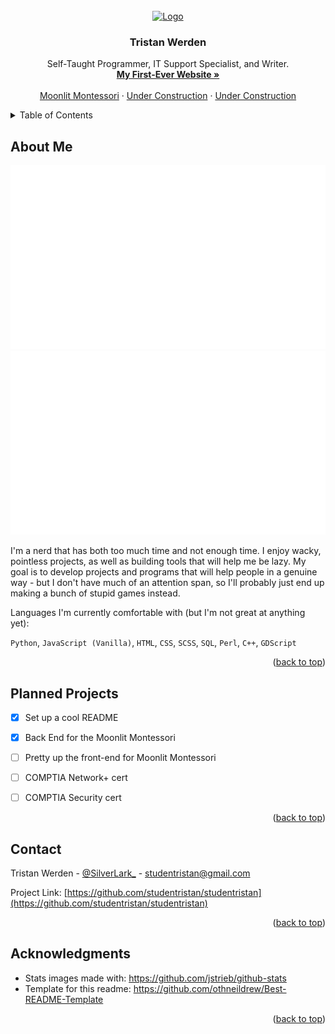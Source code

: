 <div id="top"></div>
<!--
*** Thanks for checking out the Best-README-Template. If you have a suggestion
*** that would make this better, please fork the repo and create a pull request
*** or simply open an issue with the tag "enhancement".
*** Don't forget to give the project a star!
*** Thanks again! Now go create something AMAZING! :D
-->



<!-- PROJECT SHIELDS -->
<!--
*** I'm using markdown "reference style" links for readability.
*** Reference links are enclosed in brackets [ ] instead of parentheses ( ).
*** See the bottom of this document for the declaration of the reference variables
*** for contributors-url, forks-url, etc. This is an optional, concise syntax you may use.
*** https://www.markdownguide.org/basic-syntax/#reference-style-links
-->





<!-- PROJECT LOGO -->
<br />
<div align="center">
  <a href="https://github.com/studentristan/studentristan">
    <img src="https://github.com/studentristan/studentristan/blob/main/AxaFwt4a_400x400.png" alt="Logo" width="80" height="80">
  </a>

<h3 align="center">Tristan Werden</h3>

  <p align="center">
    Self-Taught Programmer, IT Support Specialist, and Writer. 
    <br />
    <a href="https://magicalgroom.weebly.com/"><strong>My First-Ever Website »</strong></a>
    <br />
    <br />
    <a href="https://studentristan.github.io/Moonlit-Montessori/">Moonlit Montessori</a>
    ·
    <a href="https://github.com/github_username/repo_name/issues">Under Construction</a>
    ·
    <a href="https://github.com/github_username/repo_name/issues">Under Construction</a>
  </p>
</div>



<!-- TABLE OF CONTENTS -->
<details>
  <summary>Table of Contents</summary>
  <ol>
    <li>
      <a href="#about-Me">About Me</a>
    </li>
    <li><a href="#Planned Projects">Planned Projects</a></li>
    <li><a href="#contact">Contact</a></li>
    <li><a href="#acknowledgments">Acknowledgments</a></li>
  </ol>
</details>



<!-- ABOUT THE PROJECT -->
## About Me

![Languages](https://github.com/studentristan/github-stats/blob/master/generated/languages.svg)
![overview](https://github.com/studentristan/github-stats/blob/master/generated/overview.svg)

I'm a nerd that has both too much time and not enough time. I enjoy wacky, pointless projects, as well as building tools that will help me be lazy. My goal is to develop projects and programs that will help people in a genuine way - but I don't have much of an attention span, so I'll probably just end up making a bunch of stupid games instead. 


Languages I'm currently comfortable with (but I'm not great at anything yet):

`Python`, `JavaScript (Vanilla)`, `HTML`, `CSS`, `SCSS`, `SQL`, `Perl`, `C++`, `GDScript`

<p align="right">(<a href="#top">back to top</a>)</p>



<!-- ROADMAP -->
## Planned Projects

- [x] Set up a cool README
- [x] Back End for the Moonlit Montessori
- [ ] Pretty up the front-end for Moonlit Montessori
- [ ] COMPTIA Network+ cert
- [ ] COMPTIA Security cert


<p align="right">(<a href="#top">back to top</a>)</p>



<!-- CONTACT -->
## Contact

Tristan Werden - [@SilverLark_](https://twitter.com/SilverLark_) - studentristan@gmail.com

Project Link: [https://github.com/studentristan/studentristan](https://github.com/studentristan/studentristan)

<p align="right">(<a href="#top">back to top</a>)</p>



<!-- ACKNOWLEDGMENTS -->
## Acknowledgments

* Stats images made with: https://github.com/jstrieb/github-stats
* Template for this readme: https://github.com/othneildrew/Best-README-Template

<p align="right">(<a href="#top">back to top</a>)</p>



<!-- MARKDOWN LINKS & IMAGES -->
<!-- https://www.markdownguide.org/basic-syntax/#reference-style-links -->
[contributors-shield]: https://img.shields.io/github/contributors/studentristan/studentristan.svg?style=for-the-badge
[contributors-url]: https://github.com/studentristan/studentristan/graphs/contributors
[forks-shield]: https://img.shields.io/github/forks/studentristan/studentristan.svg?style=for-the-badge
[forks-url]: https://github.com/studentristan/studentristan/network/members
[stars-shield]: https://img.shields.io/github/stars/studentristan/studentristan.svg?style=for-the-badge
[stars-url]: https://github.com/studentristan/studentristan/stargazers
[issues-shield]: https://img.shields.io/github/issues/studentristan/studentristan.svg?style=for-the-badge
[issues-url]: https://github.com/studentristan/studentristan/issues
[license-shield]: https://img.shields.io/github/license/studentristan/studentristan.svg?style=for-the-badge
[license-url]: https://github.com/studentristan/studentristan/blob/master/LICENSE.txt
[linkedin-shield]: https://img.shields.io/badge/-LinkedIn-black.svg?style=for-the-badge&logo=linkedin&colorB=555
[linkedin-url]: https://linkedin.com/in/linkedin_username
